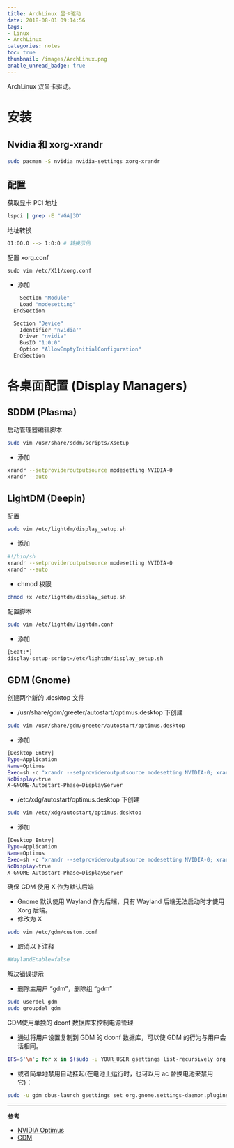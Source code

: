 ```yaml
---
title: ArchLinux 显卡驱动
date: 2018-08-01 09:14:56
tags:
- Linux
- ArchLinux
categories: notes
toc: true
thumbnail: /images/ArchLinux.png
enable_unread_badge: true
---
```

ArchLinux 双显卡驱动。
<!--more-->
# 安装
## Nvidia 和 xorg-xrandr
```sh
sudo pacman -S nvidia nvidia-settings xorg-xrandr
```
## 配置
获取显卡 PCI 地址
```sh
lspci | grep -E "VGA|3D"
```
地址转换
```sh
01:00.0 --> 1:0:0 # 转换示例
```
配置 xorg.conf
```
sudo vim /etc/X11/xorg.conf
```

- 添加
```sh
    Section "Module"
  	Load "modesetting"
  EndSection

  Section "Device"
  	Identifier "nvidia'"
  	Driver "nvidia"
  	BusID "1:0:0"
  	Option "AllowEmptyInitialConfiguration"
  EndSection
```

# 各桌面配置 (Display Managers)
## SDDM (Plasma)
启动管理器编辑脚本
```sh
sudo vim /usr/share/sddm/scripts/Xsetup
```
- 添加
```sh
xrandr --setprovideroutputsource modesetting NVIDIA-0
xrandr --auto
```

## LightDM (Deepin)
配置
```sh
sudo vim /etc/lightdm/display_setup.sh
```

- 添加

```sh
#!/bin/sh
xrandr --setprovideroutputsource modesetting NVIDIA-0
xrandr --auto
```

- chmod 权限

```sh
chmod +x /etc/lightdm/display_setup.sh
```

配置脚本
```sh
sudo vim /etc/lightdm/lightdm.conf
```

- 添加

```sh
[Seat:*]
display-setup-script=/etc/lightdm/display_setup.sh
```

## GDM (Gnome)
创建两个新的 .desktop 文件

- /usr/share/gdm/greeter/autostart/optimus.desktop 下创建

```sh
sudo vim /usr/share/gdm/greeter/autostart/optimus.desktop
```
- 添加

```sh
[Desktop Entry]
Type=Application
Name=Optimus
Exec=sh -c "xrandr --setprovideroutputsource modesetting NVIDIA-0; xrandr --auto"
NoDisplay=true
X-GNOME-Autostart-Phase=DisplayServer
```

- /etc/xdg/autostart/optimus.desktop 下创建

```sh
sudo vim /etc/xdg/autostart/optimus.desktop
```

- 添加

```sh
[Desktop Entry]
Type=Application
Name=Optimus
Exec=sh -c "xrandr --setprovideroutputsource modesetting NVIDIA-0; xrandr --auto"
NoDisplay=true
X-GNOME-Autostart-Phase=DisplayServer
```

确保 GDM 使用 X 作为默认后端
- Gnome 默认使用 Wayland 作为后端，只有 Wayland 后端无法启动时才使用 Xorg 后端。
- 修改为 X

```sh
sudo vim /etc/gdm/custom.conf
```

- 取消以下注释

```sh
#WaylandEnable=false
```

解决错误提示

- 删除主用户 “gdm”，删除组 “gdm”

```sh
sudo userdel gdm
sudo groupdel gdm
```

GDM使用单独的 dconf 数据库来控制电源管理
- 通过将用户设置复制到 GDM 的 dconf 数据库，可以使 GDM 的行为与用户会话相同。

```sh
IFS=$'\n'; for x in $(sudo -u YOUR_USER gsettings list-recursively org.gnome.settings-daemon.plugins.power); do eval "sudo -u gdm dbus-launch gsettings set $x"; done; unset IFS
```

- 或者简单地禁用自动挂起(在电池上运行时，也可以用 ac 替换电池来禁用它)：

```sh
sudo -u gdm dbus-launch gsettings set org.gnome.settings-daemon.plugins.power sleep-inactive-ac-type 'nothing'
```
---
**参考**
- [NVIDIA Optimus](https://wiki.archlinux.org/index.php/NVIDIA_Optimus#Display_Managers)
- [GDM](https://wiki.archlinux.org/index.php/GDM#Use_Xorg_backend)
